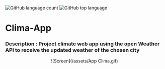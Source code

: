 ![GitHub language count](https://img.shields.io/github/languages/count/Ruan-codeVi/Clone-Netflix?color=blue&style=for-the-badge) ![GitHub top language](https://img.shields.io/github/languages/top/Ruan-codeVi/Clone-Netflix?color=blue&style=for-the-badge)

# Clima-App

### Description : Project climate web app using the open Weather API to receive the updated weather of the chosen city

<div align="center"> 
  ![Screen](/assets/App Clima.gif)
